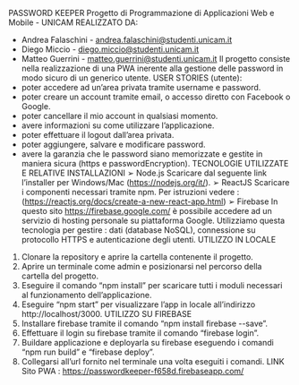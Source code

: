 ﻿PASSWORD KEEPER
Progetto di Programmazione di Applicazioni Web e Mobile - UNICAM
REALIZZATO DA:
- Andrea Falaschini - andrea.falaschini@studenti.unicam.it
- Diego Miccio - diego.miccio@studenti.unicam.it
- Matteo Guerrini - matteo.guerrini@studenti.unicam.it
Il progetto consiste nella realizzazione di una PWA inerente alla gestione delle password in modo
sicuro di un generico utente.
USER STORIES (utente):
- poter accedere ad un’area privata tramite username e password.
- poter creare un account tramite email, o accesso diretto con Facebook o Google.
- poter cancellare il mio account in qualsiasi momento.
- avere informazioni su come utilizzare l’applicazione.
- poter effettuare il logout dall’area privata.
- poter aggiungere, salvare e modificare password.
- avere la garanzia che le password siano memorizzate e gestite in maniera sicura (https e
passwordEncryption).
TECNOLOGIE UTILIZZATE E RELATIVE INSTALLAZIONI
➢ Node.js
Scaricare dal seguente link l’installer per Windows/Mac (https://nodejs.org/it/).
➢ ReactJS
Scaricare i componenti necessari tramite npm.
Per istruzioni vedere : (https://reactjs.org/docs/create-a-new-react-app.html)
➢ Firebase
In questo sito https://firebase.google.com/ è possibile accedere ad un servizio di hosting personale su
piattaforma Google.
Utilizziamo questa tecnologia per gestire : dati (database NoSQL), connessione su protocollo HTTPS e
autenticazione degli utenti.
UTILIZZO IN LOCALE
1. Clonare la repository e aprire la cartella contenente il progetto.
2. Aprire un terminale come admin e posizionarsi nel percorso della cartella del progetto.
3. Eseguire il comando “npm install” per scaricare tutti i moduli necessari al funzionamento
dell’applicazione.
4. Eseguire “npm start” per visualizzare l’app in locale all’indirizzo http://localhost/3000.
UTILIZZO SU FIREBASE
1. Installare firebase tramite il comando “npm install firebase --save”.
2. Effettuare il login su firebase tramite il comando “firebase login”.
3. Buildare applicazione e deployarla su firebase eseguendo i comandi “npm run build” e
“firebase deploy”.
4. Collegarsi all’url fornito nel terminale una volta eseguiti i comandi.
LINK
Sito PWA : https://passwordkeeper-f658d.firebaseapp.com/